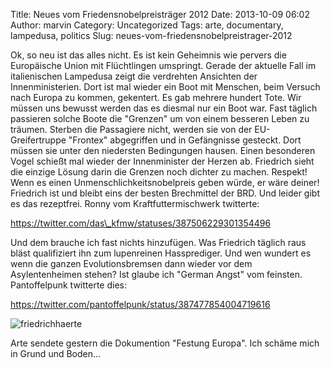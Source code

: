 Title: Neues vom Friedensnobelpreisträger 2012
Date: 2013-10-09 06:02
Author: marvin
Category: Uncategorized
Tags: arte, documentary, lampedusa, politics
Slug: neues-vom-friedensnobelpreistrager-2012

Ok, so neu ist das alles nicht. Es ist kein Geheimnis wie pervers die
Europäische Union mit Flüchtlingen umspringt. Gerade der aktuelle Fall
im italienischen Lampedusa zeigt die verdrehten Ansichten der
Innenministerien. Dort ist mal wieder ein Boot mit Menschen, beim
Versuch nach Europa zu kommen, gekentert. Es gab mehrere hundert Tote.
Wir müssen uns bewusst werden das es diesmal nur ein Boot war. Fast
täglich passieren solche Boote die "Grenzen" um von einem besseren Leben
zu träumen. Sterben die Passagiere nicht, werden sie von der
EU-Greifertruppe "Frontex" abgegriffen und in Gefängnisse gesteckt. Dort
müssen sie unter den niedersten Bedingungen hausen. Einen besonderen
Vogel schießt mal wieder der Innenminister der Herzen ab. Friedrich
sieht die einzige Lösung darin die Grenzen noch dichter zu machen.
Respekt! Wenn es einen Unmenschlichkeitsnobelpreis geben würde, er wäre
deiner! Friedrich ist und bleibt eins der besten Brechmittel der BRD.
Und leider gibt es das rezeptfrei. Ronny vom Kraftfuttermischwerk
twitterte:

https://twitter.com/das\_kfmw/statuses/387506229301354496

Und dem brauche ich fast nichts hinzufügen. Was Friedrich täglich raus
bläst qualifiziert ihn zum lupenreinen Hassprediger. Und wen wundert es
wenn die ganzen Evolutionsbremsen dann wieder vor dem Asylentenheimen
stehen? Ist glaube ich "German Angst" vom feinsten. Pantoffelpunk
twitterte dies:

https://twitter.com/pantoffelpunk/status/387477854004719616

![friedrichhaerte]({static}/images/friedrichhaerte.jpg)

Arte sendete gestern die Dokumention "Festung Europa". Ich schäme mich
in Grund und Boden...

<p>
<script type="text/javascript" src="http://www.arte.tv/playerv2/embed.php?json_url=http://arte.tv/papi/tvguide/videos/stream/player/D/047330-000_PLUS7-D/ALL/ALL.json⟨=de_DE&amp;config=arte_tvguide"></script>
</p>

